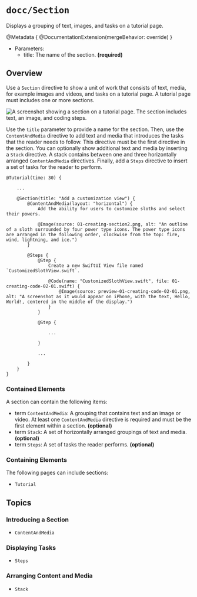 # ``docc/Section``

Displays a grouping of text, images, and tasks on a tutorial page.

@Metadata {
    @DocumentationExtension(mergeBehavior: override)
}

- Parameters:
    - title: The name of the section. **(required)**

## Overview

Use a `Section` directive to show a unit of work that consists of text, media, for example images and videos, and tasks on a tutorial page. A tutorial page must includes one or more sections.

![A screenshot showing a section on a tutorial page. The section includes text, an image, and coding steps.](1)

Use the `title` parameter to provide a name for the section. Then, use the ``ContentAndMedia`` directive to add text and media that introduces the tasks that the reader needs to follow. This directive must be the first directive in the section. You can optionally show additional text and media by inserting a ``Stack`` directive. A stack contains between one and three horizontally arranged `ContentAndMedia` directives. Finally, add a ``Steps`` directive to insert a set of tasks for the reader to perform.

```
@Tutorial(time: 30) {
    
    ...
    
    @Section(title: "Add a customization view") {
        @ContentAndMedia(layout: "horizontal") {
            Add the ability for users to customize sloths and select their powers.
            
            @Image(source: 01-creating-section2.png, alt: "An outline of a sloth surrounded by four power type icons. The power type icons are arranged in the following order, clockwise from the top: fire, wind, lightning, and ice.")
        }
        
        @Steps {
            @Step {
                Create a new SwiftUI View file named `CustomizedSlothView.swift`.
                
                @Code(name: "CustomizedSlothView.swift", file: 01-creating-code-02-01.swift) {
                    @Image(source: preview-01-creating-code-02-01.png, alt: "A screenshot as it would appear on iPhone, with the text, Hello, World!, centered in the middle of the display.")
                }
            }    
            
            @Step {
                
                ...
                
            }    
            
            ...
 
        }
    }
}
````

### Contained Elements

A section can contain the following items:

- term ``ContentAndMedia``: A grouping that contains text and an image or video. At least one `ContentAndMedia` directive is required and must be the first element within a section. **(optional)**
- term ``Stack``: A set of horizontally arranged groupings of text and media. **(optional)**
- term ``Steps``: A set of tasks the reader performs. **(optional)**

### Containing Elements

The following pages can include sections:

- ``Tutorial``

## Topics

### Introducing a Section

- ``ContentAndMedia``

### Displaying Tasks

- ``Steps``

### Arranging Content and Media

- ``Stack``

<!-- Copyright (c) 2021 Apple Inc and the Swift Project authors. All Rights Reserved. -->
